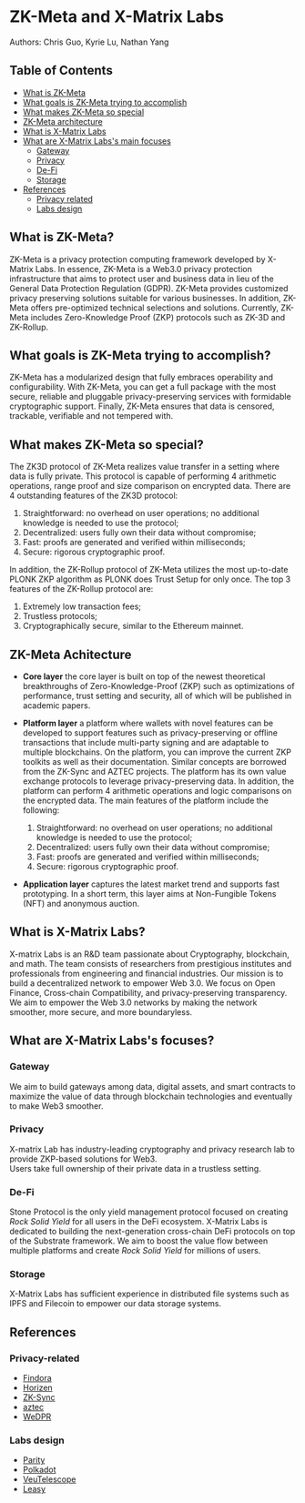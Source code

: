 # ZK-Meta and X-Matrix Labs

Authors: Chris Guo, Kyrie Lu, Nathan Yang

## Table of Contents
* [What is ZK-Meta](#what-is-zk-meta)
* [What goals is ZK-Meta trying to accomplish](#what-goals-is-zk-meta-trying-to-accomplish)
* [What makes ZK-Meta so special](#what-makes-zk-meta-so-special)
* [ZK-Meta architecture](#zk-meta-achitecture)
* [What is X-Matrix Labs](#what-is-x-matrix-labs)
* [What are X-Matrix Labs's main focuses](#what-are-x-matrix-labss-focuses)
    * [Gateway](#gateway)
    * [Privacy](#privacy)
    * [De-Fi](#de-fi)
    * [Storage](#storage)
* [References](#references)
    * [Privacy related](#privacy-related)
    * [Labs design](#labs-design)

## What is ZK-Meta?
ZK-Meta is a privacy protection computing framework developed by X-Matrix Labs.
In essence, ZK-Meta is a Web3.0 privacy protection infrastructure that aims to protect user and business data
in lieu of the General Data Protection Regulation (GDPR).
ZK-Meta provides customized privacy preserving solutions suitable for various businesses.
In addition, ZK-Meta offers pre-optimized technical selections and solutions.
Currently, ZK-Meta includes Zero-Knowledge Proof (ZKP) protocols such as ZK-3D and ZK-Rollup.

## What goals is ZK-Meta trying to accomplish?
ZK-Meta has a modularized design that fully embraces operability and configurability.
With ZK-Meta, you can get a full package with the most secure, reliable and pluggable
privacy-preserving services with formidable cryptographic support.
Finally, ZK-Meta ensures that data is censored, trackable, verifiable and not tempered with.

## What makes ZK-Meta so special?
The ZK3D protocol of ZK-Meta realizes value transfer in a setting where data is fully private.
This protocol is capable of performing 4 arithmetic operations, range proof and size comparison on encrypted data.
There are 4 outstanding features of the ZK3D protocol:
1. Straightforward: no overhead on user operations; no additional knowledge is needed to use the protocol;
1. Decentralized: users fully own their data without compromise;
1. Fast: proofs are generated and verified within milliseconds;
1. Secure: rigorous cryptographic proof.

In addition, the ZK-Rollup protocol of ZK-Meta utilizes the most up-to-date PLONK ZKP algorithm as PLONK does Trust Setup for only once.
The top 3 features of the ZK-Rollup protocol are:
1. Extremely low transaction fees;
1. Trustless protocols;
1. Cryptographically secure, similar to the Ethereum mainnet.

## ZK-Meta Achitecture
* **Core layer**
  the core layer is built on top of the newest theoretical breakthroughs of Zero-Knowledge-Proof (ZKP)
  such as optimizations of performance, trust setting and security,
  all of which will be published in academic papers.

* **Platform layer**
  a platform where wallets with novel features can be developed to support features
  such as privacy-preserving or offline transactions
  that include multi-party signing and are adaptable to multiple blockchains.
  On the platform, you can improve the current ZKP toolkits as well as their documentation.
  Similar concepts are borrowed from the ZK-Sync and AZTEC projects.
  The platform has its own value exchange protocols to leverage privacy-preserving data.
  In addition, the platform can perform 4 arithmetic operations and logic comparisons on the encrypted data.
  The main features of the platform include the following:
    1. Straightforward: no overhead on user operations; no additional knowledge is needed to use the protocol;
    1. Decentralized: users fully own their data without compromise;
    1. Fast: proofs are generated and verified within milliseconds;
    1. Secure: rigorous cryptographic proof.

* **Application layer**
  captures the latest market trend and supports fast prototyping.
  In a short term, this layer aims at Non-Fungible Tokens (NFT) and anonymous auction.

## What is X-Matrix Labs?
X-matrix Labs is an R&D team passionate about Cryptography, blockchain, and math.
The team consists of researchers from prestigious institutes and professionals from engineering and financial industries.
Our mission is to build a decentralized network to empower Web 3.0.
We focus on Open Finance, Cross-chain Compatibility, and privacy-preserving transparency.
We aim to empower the Web 3.0 networks by making the network smoother, more secure, and more boundaryless.

## What are X-Matrix Labs's focuses?
### Gateway
We aim to build gateways among data, digital assets, and smart contracts to maximize the value of data through blockchain technologies and eventually to make Web3 smoother.

### Privacy
X-matrix Lab has industry-leading cryptography and privacy research lab to provide ZKP-based solutions for Web3.\
Users take full ownership of their private data in a trustless setting.

### De-Fi
Stone Protocol is the only yield management protocol focused on creating *Rock Solid Yield* for all users in the DeFi ecosystem.
X-Matrix Labs is dedicated to building the next-generation cross-chain DeFi protocols on top of the Substrate framework.
We aim to boost the value flow between multiple platforms and create *Rock Solid Yield* for millions of users.

### Storage
X-Matrix Labs has sufficient experience in distributed file systems such as IPFS and Filecoin to empower our data storage systems.

## References
### Privacy-related
* [Findora](#https://findora.org)
* [Horizen](#https://www.horizen.io)
* [ZK-Sync](#https://zksync.io/)
* [aztec](#https://aztec.network/index.html)
* [WeDPR](#https://wedpr-lab.readthedocs.io/zh_CN/latest/docs/introduction.html)

### Labs design
* [Parity](#https://www.parity.io/)
* [Polkadot](#https://polkadot.network/)
* [VeuTelescope](#https://vuetelescope.com/explore?ui.slug=buefy&framework_null=true&_sort=lastDetectedAt%3Adesc)
* [Leasy](#https://leasy.co/)
